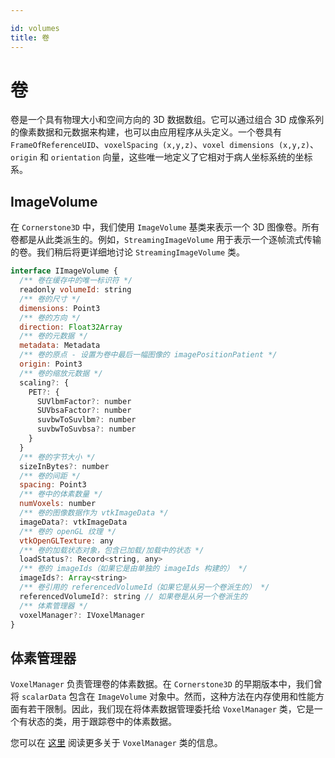 ```yaml
---

id: volumes  
title: 卷  
---  
```


# 卷  

卷是一个具有物理大小和空间方向的 3D 数据数组。它可以通过组合 3D 成像系列的像素数据和元数据来构建，也可以由应用程序从头定义。一个卷具有 `FrameOfReferenceUID`、`voxelSpacing (x,y,z)`、`voxel dimensions (x,y,z)`、`origin` 和 `orientation` 向量，这些唯一地定义了它相对于病人坐标系统的坐标系。  

## ImageVolume  

在 `Cornerstone3D` 中，我们使用 `ImageVolume` 基类来表示一个 3D 图像卷。所有卷都是从此类派生的。例如，`StreamingImageVolume` 用于表示一个逐帧流式传输的卷。我们稍后将更详细地讨论 `StreamingImageVolume` 类。  

```js  
interface IImageVolume {  
  /** 卷在缓存中的唯一标识符 */  
  readonly volumeId: string  
  /** 卷的尺寸 */  
  dimensions: Point3  
  /** 卷的方向 */  
  direction: Float32Array  
  /** 卷的元数据 */  
  metadata: Metadata  
  /** 卷的原点 - 设置为卷中最后一幅图像的 imagePositionPatient */  
  origin: Point3  
  /** 卷的缩放元数据 */  
  scaling?: {  
    PET?: {  
      SUVlbmFactor?: number  
      SUVbsaFactor?: number  
      suvbwToSuvlbm?: number  
      suvbwToSuvbsa?: number  
    }  
  }  
  /** 卷的字节大小 */  
  sizeInBytes?: number  
  /** 卷的间距 */  
  spacing: Point3  
  /** 卷中的体素数量 */  
  numVoxels: number  
  /** 卷的图像数据作为 vtkImageData */  
  imageData?: vtkImageData  
  /** 卷的 openGL 纹理 */  
  vtkOpenGLTexture: any  
  /** 卷的加载状态对象，包含已加载/加载中的状态 */  
  loadStatus?: Record<string, any>  
  /** 卷的 imageIds（如果它是由单独的 imageIds 构建的） */  
  imageIds?: Array<string>  
  /** 卷引用的 referencedVolumeId（如果它是从另一个卷派生的） */  
  referencedVolumeId?: string // 如果卷是从另一个卷派生的  
  /** 体素管理器 */  
  voxelManager?: IVoxelManager  
}  
```  

## 体素管理器  

`VoxelManager` 负责管理卷的体素数据。在 `Cornerstone3D` 的早期版本中，我们曾将 `scalarData` 包含在 `ImageVolume` 对象中。然而，这种方法在内存使用和性能方面有若干限制。因此，我们现在将体素数据管理委托给 `VoxelManager` 类，它是一个有状态的类，用于跟踪卷中的体素数据。  

您可以在 [这里](./voxelManager.md) 阅读更多关于 `VoxelManager` 类的信息。  